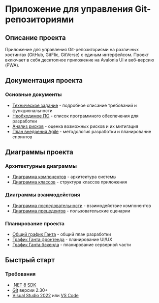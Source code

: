 # Приложение для управления Git-репозиториями

## Описание проекта

Приложение для управления Git-репозиториями на различных хостингах (GitHub, GitFlic, GitVerse) с единым интерфейсом. Проект включает в себя десктопное приложение на Avalonia UI и веб-версию (PWA).

## Документация проекта

### Основные документы
- [Техническое задание](ТЗ.md) - подробное описание требований и функциональности
- [Необходимое ПО](Необходимое_ПО.md) - список программного обеспечения для разработки
- [Анализ рисков](Анализ_рисков.md) - оценка возможных рисков и их митигация
- [План внедрения Agile](План_внедрения_Agile.md) - методология разработки и планирование спринтов

## Диаграммы проекта

### Архитектурные диаграммы
- [Диаграмма компонентов](Diagrams/component_diagram.puml) - архитектура системы
- [Диаграмма классов](Diagrams/class_diagram.puml) - структура классов приложения

### Диаграммы взаимодействия
- [Диаграмма последовательности](Diagrams/sequence_diagram.puml) - взаимодействие компонентов
- [Диаграмма прецедентов](Diagrams/use_case_diagram.puml) - пользовательские сценарии

### Планирование проекта
- [Общий график Ганта](Diagrams/gantt_diagram.puml) - общий план разработки
- [График Ганта фронтенда](Diagrams/front_gantt_diagrams.puml) - планирование UI/UX
- [График Ганта бэкенда](Diagrams/back_gantt_diagrams.puml) - планирование серверной части

## Быстрый старт

### Требования
- [.NET 8 SDK](https://dotnet.microsoft.com/download/dotnet/8.0)
- [Git](https://git-scm.com/) версии 2.30+
- [Visual Studio 2022](https://visualstudio.microsoft.com/) или [VS Code](https://code.visualstudio.com/)
